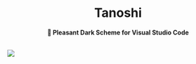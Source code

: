 <div align="center">
<h1>Tanoshi</h1>
<b> 🌸 Pleasant Dark Scheme for Visual Studio Code</b>
</div>

<br>

![](images/main.png)
